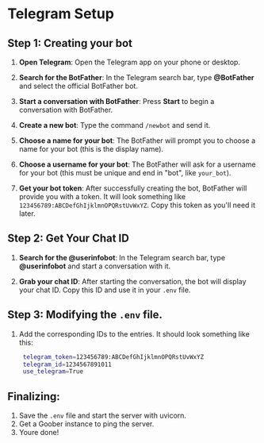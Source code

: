 # Telegram Setup

## Step 1: Creating your bot

1. **Open Telegram**:
   Open the Telegram app on your phone or desktop.

2. **Search for the BotFather**:
   In the Telegram search bar, type **@BotFather** and select the official BotFather bot.

3. **Start a conversation with BotFather**:
   Press **Start** to begin a conversation with BotFather.

4. **Create a new bot**:
   Type the command `/newbot` and send it.

5. **Choose a name for your bot**:
   The BotFather will prompt you to choose a name for your bot (this is the display name).

6. **Choose a username for your bot**:
   The BotFather will ask for a username for your bot (this must be unique and end in "bot", like `your_bot`).

7. **Get your bot token**:
   After successfully creating the bot, BotFather will provide you with a token. It will look something like `123456789:ABCDefGhIjklmnOPQRstUvWxYZ`. Copy this token as you'll need it later.

## Step 2: Get Your Chat ID

1. **Search for the @userinfobot**:
   In the Telegram search bar, type **@userinfobot** and start a conversation with it.

2. **Grab your chat ID**:
   After starting the conversation, the bot will display your chat ID. Copy this ID and use it in your `.env` file.

## Step 3: Modifying the `.env` file.
    
1. Add the corresponding IDs to the entries. It should look something like this:
   ```bash
    telegram_token=123456789:ABCDefGhIjklmnOPQRstUvWxYZ
    telegram_id=1234567891011
    use_telegram=True

## Finalizing:

1. Save the `.env` file and start the server with uvicorn.
2. Get a Goober instance to ping the server.
3. Youre done!
